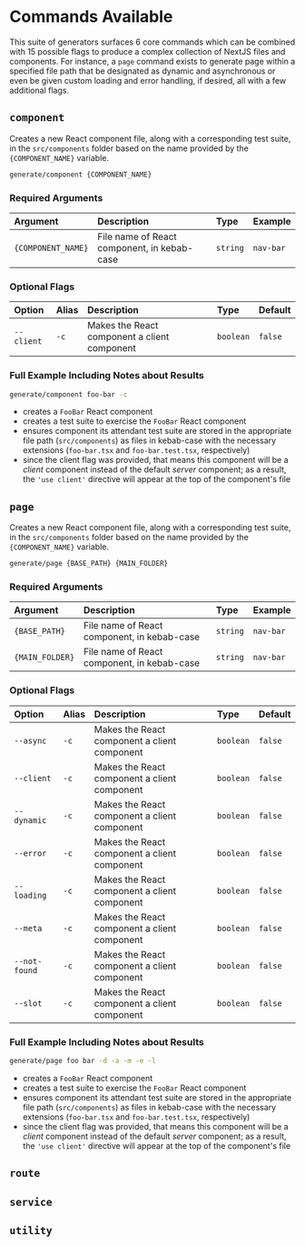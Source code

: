 # Commands Available

This suite of generators surfaces 6 core commands which can be combined with 15 possible flags to produce a complex collection of NextJS files and components. For instance, a `page` command exists to generate page within a specified file path that be designated as dynamic and asynchronous or even be given custom loading and error handling, if desired, all with a few additional flags.

## `component`

Creates a new React component file, along with a corresponding test suite, in the `src/components` folder based on the name provided by the `{COMPONENT_NAME}` variable.

```bash
generate/component {COMPONENT_NAME}
```

### Required Arguments

| Argument           | Description                                 | Type     | Example   |
| :----------------- | :------------------------------------------ | :------- | :-------- |
| `{COMPONENT_NAME}` | File name of React component, in kebab-case | `string` | `nav-bar` |

### Optional Flags

| Option     | Alias | Description                                  | Type      | Default |
| :--------- | :---- | :------------------------------------------- | :-------- | :------ |
| `--client` | `-c`  | Makes the React component a client component | `boolean` | `false` |

### Full Example Including Notes about Results

```bash
generate/component foo-bar -c
```

-   creates a `FooBar` React component
-   creates a test suite to exercise the `FooBar` React component
-   ensures component its attendant test suite are stored in the appropriate file path (`src/components`) as files in kebab-case with the necessary extensions (`foo-bar.tsx` and `foo-bar.test.tsx`, respectively)
-   since the client flag was provided, that means this component will be a _client_ component instead of the default _server_ component; as a result, the `'use client'` directive will appear at the top of the component's file

## `page`

Creates a new React component file, along with a corresponding test suite, in the `src/components` folder based on the name provided by the `{COMPONENT_NAME}` variable.

```bash
generate/page {BASE_PATH} {MAIN_FOLDER}
```

### Required Arguments

| Argument        | Description                                 | Type     | Example   |
| :-------------- | :------------------------------------------ | :------- | :-------- |
| `{BASE_PATH}`   | File name of React component, in kebab-case | `string` | `nav-bar` |
| `{MAIN_FOLDER}` | File name of React component, in kebab-case | `string` | `nav-bar` |

### Optional Flags

| Option        | Alias | Description                                  | Type      | Default |
| :------------ | :---- | :------------------------------------------- | :-------- | :------ |
| `--async`     | `-c`  | Makes the React component a client component | `boolean` | `false` |
| `--client`    | `-c`  | Makes the React component a client component | `boolean` | `false` |
| `--dynamic`   | `-c`  | Makes the React component a client component | `boolean` | `false` |
| `--error`     | `-c`  | Makes the React component a client component | `boolean` | `false` |
| `--loading`   | `-c`  | Makes the React component a client component | `boolean` | `false` |
| `--meta`      | `-c`  | Makes the React component a client component | `boolean` | `false` |
| `--not-found` | `-c`  | Makes the React component a client component | `boolean` | `false` |
| `--slot`      | `-c`  | Makes the React component a client component | `boolean` | `false` |

### Full Example Including Notes about Results

```bash
generate/page foo bar -d -a -m -e -l
```

-   creates a `FooBar` React component
-   creates a test suite to exercise the `FooBar` React component
-   ensures component its attendant test suite are stored in the appropriate file path (`src/components`) as files in kebab-case with the necessary extensions (`foo-bar.tsx` and `foo-bar.test.tsx`, respectively)
-   since the client flag was provided, that means this component will be a _client_ component instead of the default _server_ component; as a result, the `'use client'` directive will appear at the top of the component's file

## `route`

## `service`

## `utility`
